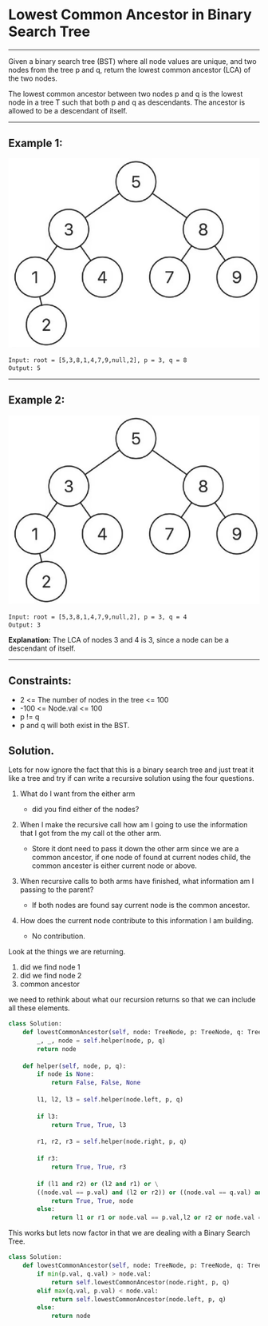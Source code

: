 # Lowest Common Ancestor in Binary Search Tree

---

Given a binary search tree (BST) where all node values are unique, and two nodes
from the tree p and q, return the lowest common ancestor (LCA) of the two nodes.

The lowest common ancestor between two nodes p and q is the lowest node in a
tree T such that both p and q as descendants. The ancestor is allowed to be a
descendant of itself.

---

## Example 1:

![](./images/2025-07-18-12-04-13.png)

```
Input: root = [5,3,8,1,4,7,9,null,2], p = 3, q = 8
Output: 5
```

---

## Example 2:

![](./images/2025-07-18-12-04-24.png)

```
Input: root = [5,3,8,1,4,7,9,null,2], p = 3, q = 4
Output: 3
```

**Explanation:** The LCA of nodes 3 and 4 is 3, since a node can be a descendant
of itself.

---

## Constraints:

- 2 <= The number of nodes in the tree <= 100
- -100 <= Node.val <= 100
- p != q
- p and q will both exist in the BST.

## Solution.

Lets for now ignore the fact that this is a binary search tree and just treat it
like a tree and try if can write a recursive solution using the four questions.

1. What do I want from the either arm

   - did you find either of the nodes?

2. When I make the recursive call how am I going to use the information that I
   got from the my call ot the other arm.
   - Store it dont need to pass it down the other arm since we are a common
     ancestor, if one node of found at current nodes child, the common ancester
     is either current node or above.
3. When recursive calls to both arms have finished, what information am I
   passing to the parent?
   - If both nodes are found say current node is the common ancestor.
4. How does the current node contribute to this information I am building.
   - No contribution.

Look at the things we are returning.

1. did we find node 1
2. did we find node 2
3. common ancestor

we need to rethink about what our recursion returns so that we can include all
these elements.

```python
class Solution:
    def lowestCommonAncestor(self, node: TreeNode, p: TreeNode, q: TreeNode) -> TreeNode:
        _, _, node = self.helper(node, p, q)
        return node

    def helper(self, node, p, q):
        if node is None:
            return False, False, None

        l1, l2, l3 = self.helper(node.left, p, q)

        if l3:
            return True, True, l3

        r1, r2, r3 = self.helper(node.right, p, q)

        if r3:
            return True, True, r3

        if (l1 and r2) or (l2 and r1) or \
        ((node.val == p.val) and (l2 or r2)) or ((node.val == q.val) and (r1 or l1)):
            return True, True, node
        else:
            return l1 or r1 or node.val == p.val,l2 or r2 or node.val == q.val, None
```

This works but lets now factor in that we are dealing with a Binary Search Tree.

```python
class Solution:
    def lowestCommonAncestor(self, node: TreeNode, p: TreeNode, q: TreeNode) -> TreeNode:
        if min(p.val, q.val) > node.val:
            return self.lowestCommonAncestor(node.right, p, q)
        elif max(q.val, p.val) < node.val:
            return self.lowestCommonAncestor(node.left, p, q)
        else:
            return node
```
